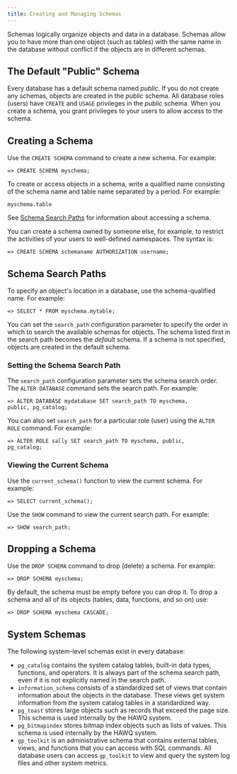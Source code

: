 ```yaml
---
title: Creating and Managing Schemas
---
```


Schemas logically organize objects and data in a database. Schemas allow you to have more than one object \(such as tables\) with the same name in the database without conflict if the objects are in different schemas.

## The Default "Public" Schema <a id="topic18"></a>

Every database has a default schema named *public*. If you do not create any schemas, objects are created in the *public* schema. All database roles \(users\) have `CREATE` and `USAGE` privileges in the *public* schema. When you create a schema, you grant privileges to your users to allow access to the schema.

## Creating a Schema <a id="topic19"></a>

Use the `CREATE SCHEMA` command to create a new schema. For example:

```
=> CREATE SCHEMA myschema;
```

To create or access objects in a schema, write a qualified name consisting of the schema name and table name separated by a period. For example:

```
myschema.table
```

See [Schema Search Paths](#topic20) for information about accessing a schema.

You can create a schema owned by someone else, for example, to restrict the activities of your users to well-defined namespaces. The syntax is:

```
=> CREATE SCHEMA schemaname AUTHORIZATION username;
```

## Schema Search Paths <a id="topic20"></a>

To specify an object's location in a database, use the schema-qualified name. For example:

```
=> SELECT * FROM myschema.mytable;
```

You can set the `search_path` configuration parameter to specify the order in which to search the available schemas for objects. The schema listed first in the search path becomes the *default* schema. If a schema is not specified, objects are created in the default schema.

### Setting the Schema Search Path <a id="topic21"></a>

The `search_path` configuration parameter sets the schema search order. The `ALTER DATABASE` command sets the search path. For example:

```
=> ALTER DATABASE mydatabase SET search_path TO myschema,
public, pg_catalog;
```

You can also set `search_path` for a particular role \(user\) using the `ALTER ROLE` command. For example:

```
=> ALTER ROLE sally SET search_path TO myschema, public,
pg_catalog;
```

### Viewing the Current Schema <a id="topic22"></a>

Use the `current_schema()` function to view the current schema. For example:

```
=> SELECT current_schema();
```

Use the `SHOW` command to view the current search path. For example:

```
=> SHOW search_path;
```

## Dropping a Schema <a id="topic23"></a>

Use the `DROP SCHEMA` command to drop \(delete\) a schema. For example:

```
=> DROP SCHEMA myschema;
```

By default, the schema must be empty before you can drop it. To drop a schema and all of its objects \(tables, data, functions, and so on\) use:

```
=> DROP SCHEMA myschema CASCADE;
```

## System Schemas <a id="topic24"></a>

The following system-level schemas exist in every database:

-   `pg_catalog` contains the system catalog tables, built-in data types, functions, and operators. It is always part of the schema search path, even if it is not explicitly named in the search path.
-   `information_schema` consists of a standardized set of views that contain information about the objects in the database. These views get system information from the system catalog tables in a standardized way.
-   `pg_toast` stores large objects such as records that exceed the page size. This schema is used internally by the HAWQ system.
-   `pg_bitmapindex` stores bitmap index objects such as lists of values. This schema is used internally by the HAWQ system.
-   `gp_toolkit` is an administrative schema that contains external tables, views, and functions that you can access with SQL commands. All database users can access `gp_toolkit` to view and query the system log files and other system metrics.
